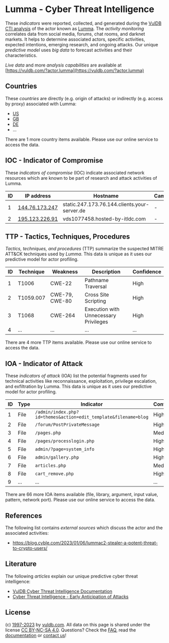 # Lumma - Cyber Threat Intelligence

These _indicators_ were reported, collected, and generated during the [VulDB CTI analysis](https://vuldb.com/?kb.cti) of the actor known as [Lumma](https://vuldb.com/?actor.lumma). The _activity monitoring_ correlates data from social media, forums, chat rooms, and darknet markets. It helps to determine associated actors, specific activities, expected intentions, emerging research, and ongoing attacks. Our unique _predictive model_ uses _big data_ to forecast activities and their characteristics.

_Live data_ and more _analysis capabilities_ are available at [https://vuldb.com/?actor.lumma](https://vuldb.com/?actor.lumma)

## Countries

These _countries_ are directly (e.g. origin of attacks) or indirectly (e.g. access by proxy) associated with Lumma:

* [US](https://vuldb.com/?country.us)
* [GB](https://vuldb.com/?country.gb)
* [DE](https://vuldb.com/?country.de)
* ...

There are 1 more country items available. Please use our online service to access the data.

## IOC - Indicator of Compromise

These _indicators of compromise_ (IOC) indicate associated network resources which are known to be part of research and attack activities of Lumma.

ID | IP address | Hostname | Campaign | Confidence
-- | ---------- | -------- | -------- | ----------
1 | [144.76.173.247](https://vuldb.com/?ip.144.76.173.247) | static.247.173.76.144.clients.your-server.de | - | High
2 | [195.123.226.91](https://vuldb.com/?ip.195.123.226.91) | vds1077458.hosted-by-itldc.com | - | High

## TTP - Tactics, Techniques, Procedures

_Tactics, techniques, and procedures_ (TTP) summarize the suspected MITRE ATT&CK techniques used by _Lumma_. This data is unique as it uses our predictive model for actor profiling.

ID | Technique | Weakness | Description | Confidence
-- | --------- | -------- | ----------- | ----------
1 | T1006 | CWE-22 | Pathname Traversal | High
2 | T1059.007 | CWE-79, CWE-80 | Cross Site Scripting | High
3 | T1068 | CWE-264 | Execution with Unnecessary Privileges | High
4 | ... | ... | ... | ...

There are 4 more TTP items available. Please use our online service to access the data.

## IOA - Indicator of Attack

These _indicators of attack_ (IOA) list the potential fragments used for technical activities like reconnaissance, exploitation, privilege escalation, and exfiltration by Lumma. This data is unique as it uses our predictive model for actor profiling.

ID | Type | Indicator | Confidence
-- | ---- | --------- | ----------
1 | File | `/admin/index.php?id=themes&action=edit_template&filename=blog` | High
2 | File | `/forum/PostPrivateMessage` | High
3 | File | `/pages.php` | Medium
4 | File | `/pages/processlogin.php` | High
5 | File | `admin/?page=system_info` | High
6 | File | `admin/gallery.php` | High
7 | File | `articles.php` | Medium
8 | File | `cart_remove.php` | High
9 | ... | ... | ...

There are 66 more IOA items available (file, library, argument, input value, pattern, network port). Please use our online service to access the data.

## References

The following list contains _external sources_ which discuss the actor and the associated activities:

* https://blog.cyble.com/2023/01/06/lummac2-stealer-a-potent-threat-to-crypto-users/

## Literature

The following _articles_ explain our unique predictive cyber threat intelligence:

* [VulDB Cyber Threat Intelligence Documentation](https://vuldb.com/?kb.cti)
* [Cyber Threat Intelligence - Early Anticipation of Attacks](https://www.scip.ch/en/?labs.20201022)

## License

(c) [1997-2023](https://vuldb.com/?kb.changelog) by [vuldb.com](https://vuldb.com/?kb.about). All data on this page is shared under the license [CC BY-NC-SA 4.0](https://creativecommons.org/licenses/by-nc-sa/4.0/). Questions? Check the [FAQ](https://vuldb.com/?kb.faq), read the [documentation](https://vuldb.com/?kb) or [contact us](https://vuldb.com/?contact)!
